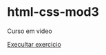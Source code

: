 # html-css-mod3
 Curso em video 

<a href="https://jeffersondlmatta.github.io/html-css-mod3/cev-cap19/ex022/fundo006.html"> Execultar exercicio </a>
